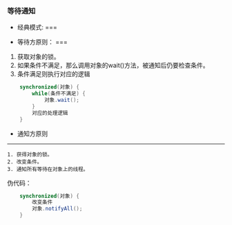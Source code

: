 ### 等待通知 ### 
*   经典模式:
===
-  等待方原则：
===
 1. 获取对象的锁。
 2. 如果条件不满足，那么调用对象的wait()方法，被通知后仍要检查条件。
 3. 条件满足则执行对应的逻辑
 
```java
	synchronized(对象) {
		while(条件不满足) {
			对象.wait();
		}
		对应的处理逻辑
	}
```

- 通知方原则
----
	1. 获得对象的锁。
	2. 改变条件。
	3. 通知所有等待在对象上的线程。

伪代码：

```java
	synchronized(对象) {
		改变条件
		对象.notifyAll();
	}
```
